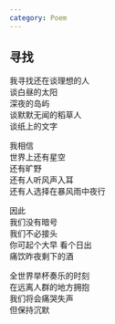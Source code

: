 ```yaml
---
category: Poem
---
```


## 寻找

我寻找还在谈理想的人  
谈白昼的太阳  
深夜的岛屿  
谈默默无闻的稻草人  
谈纸上的文字


我相信  
世界上还有星空  
还有旷野  
还有人听风声入耳  
还有人选择在暴风雨中夜行  


因此  
我们没有暗号  
我们不必接头  
你可起个大早 看个日出  
痛饮昨夜剩下的酒


全世界举杯奏乐的时刻  
在远离人群的地方拥抱  
我们将会痛哭失声  
但保持沉默